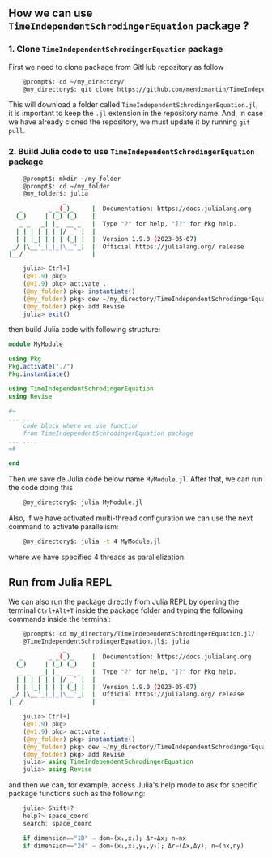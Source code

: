 ## **How we can use `TimeIndependentSchrodingerEquation` package ?**
### **1. Clone `TimeIndependentSchrodingerEquation` package**

First we need to clone package from GitHub repository as follow
```bash
    @prompt$: cd ~/my_directory/
    @my_directory$: git clone https://github.com/mendzmartin/TimeIndependentSchrodingerEquation.jl.git
```

This will download a folder called `TimeIndependentSchrodingerEquation.jl`, it is important to keep the `.jl` extension in the repository name. And, in case we have already cloned the repository, we must update it by running `git pull`.

### **2. Build Julia code to use `TimeIndependentSchrodingerEquation` package**

```bash
    @prompt$: mkdir ~/my_folder
    @prompt$: cd ~/my_folder
    @my_folder$: julia
               _
   _       _ _(_)_     |  Documentation: https://docs.julialang.org
  (_)     | (_) (_)    |
   _ _   _| |_  __ _   |  Type "?" for help, "]?" for Pkg help.
  | | | | | | |/ _` |  |
  | | |_| | | | (_| |  |  Version 1.9.0 (2023-05-07)
 _/ |\__'_|_|_|\__'_|  |  Official https://julialang.org/ release
|__/                   |
```

```julia
    julia> Ctrl+]
    (@v1.9) pkg>
    (@v1.9) pkg> activate .
    (@my_folder) pkg> instantiate()
    (@my_folder) pkg> dev ~/my_directory/TimeIndependentSchrodingerEquation.jl
    (@my_folder) pkg> add Revise
    julia> exit()
```
then build Julia code with following structure:

```julia
module MyModule

using Pkg
Pkg.activate("./")
Pkg.instantiate()

using TimeIndependentSchrodingerEquation
using Revise

#=
... ...
    code block where we use function
    from TimeIndependentSchrodingerEquation package
... ....
=#

end
```
Then we save de Julia code below name `MyModule.jl`. After that, we can run the code doing this
```bash
    @my_directory$: julia MyModule.jl
```
Also, if we have activated multi-thread configuration we can use the next command to activate parallelism:
```bash
    @my_directory$: julia -t 4 MyModule.jl
```
where we have specified 4 threads as parallelization.

## Run from Julia REPL
We can also run the package directly from Julia REPL by opening the terminal `Ctrl+Alt+T` inside the package folder and typing the following commands inside the terminal:
```bash
    @prompt$: cd my_directory/TimeIndependentSchrodingerEquation.jl/
    @TimeIndependentSchrodingerEquation.jl$: julia
               _
   _       _ _(_)_     |  Documentation: https://docs.julialang.org
  (_)     | (_) (_)    |
   _ _   _| |_  __ _   |  Type "?" for help, "]?" for Pkg help.
  | | | | | | |/ _` |  |
  | | |_| | | | (_| |  |  Version 1.9.0 (2023-05-07)
 _/ |\__'_|_|_|\__'_|  |  Official https://julialang.org/ release
|__/                   |
```
```julia
    julia> Ctrl+]
    (@v1.9) pkg>
    (@v1.9) pkg> activate .
    (@my_folder) pkg> instantiate()
    (@my_folder) pkg> dev ~/my_directory/TimeIndependentSchrodingerEquation.jl
    (@my_folder) pkg> add Revise
    julia> using TimeIndependentSchrodingerEquation
    julia> using Revise
```
and then we can, for example, access Julia's help mode to ask for specific package functions such as the following:
```julia
    julia> Shift+?
    help?> space_coord
    search: space_coord

    if dimension=="1D" ⇒ dom=(x₁,x₂); Δr=Δx; n=nx
    if dimension=="2d" ⇒ dom=(x₁,x₂,y₁,y₂); Δr=(Δx,Δy); n=(nx,ny)
```